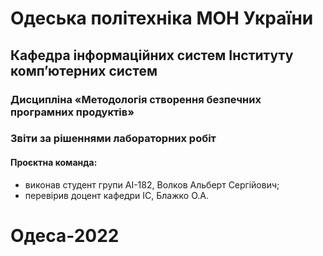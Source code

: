 # Одеська політехніка МОН України
## Кафедра інформаційних систем Інституту комп’ютерних систем
### Дисципліна «Методологія створення безпечних програмних продуктів»
### Звіти за рішеннями лабораторних робіт
#### Проєктна команда:
- виконав студент групи AI-182, Волков Альберт Сергiйович;
- перевірив доцент кафедри ІС, Блажко О.А.
# Одеса-2022
